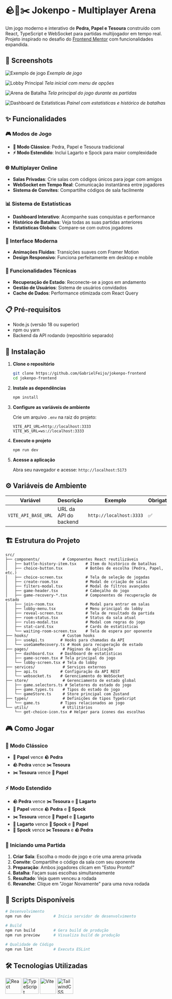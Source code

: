 # 🪨📄✂️ Jokenpo - Multiplayer Arena

Um jogo moderno e interativo de **Pedra, Papel e Tesoura** construído com React, TypeScript e WebSocket para partidas multijogador em tempo real. Projeto inspirado no desafio do [Frontend Mentor](https://www.frontendmentor.io/challenges/rock-paper-scissors-game-pTgwgvgH) com funcionalidades expandida.

## 📸 Screenshots

![Exemplo de jogo](https://i.imgur.com/wuxZ1CH.gif)
_Exemplo de jogo_

![Lobby Principal](https://i.imgur.com/d2GINMV.png)
_Tela inicial com menu de opções_

![Arena de Batalha](https://i.imgur.com/WwYHDza.png)
_Tela principal do jogo durante as partidas_

![Dashboard de Estatísticas](https://i.imgur.com/NtWbUCP.png)
_Painel com estatísticas e histórico de batalhas_

## ✨ Funcionalidades

### 🎮 Modos de Jogo

- **🎯 Modo Clássico**: Pedra, Papel e Tesoura tradicional
- **⚡ Modo Estendido**: Inclui Lagarto e Spock para maior complexidade

### 🌐 Multiplayer Online

- **Salas Privadas**: Crie salas com códigos únicos para jogar com amigos
- **WebSocket em Tempo Real**: Comunicação instantânea entre jogadores
- **Sistema de Convites**: Compartilhe códigos de sala facilmente

### 📊 Sistema de Estatísticas

- **Dashboard Interativo**: Acompanhe suas conquistas e performance
- **Histórico de Batalhas**: Veja todas as suas partidas anteriores
- **Estatísticas Globais**: Compare-se com outros jogadores

### 🎨 Interface Moderna

- **Animações Fluidas**: Transições suaves com Framer Motion
- **Design Responsivo**: Funciona perfeitamente em desktop e mobile

### 🚀 Funcionalidades Técnicas

- **Recuperação de Estado**: Reconecte-se a jogos em andamento
- **Gestão de Usuários**: Sistema de usuários convidados
- **Cache de Dados**: Performance otimizada com React Query

## 📋 Pré-requisitos

- Node.js (versão 18 ou superior)
- npm ou yarn
- Backend da API rodando (repositório separado)

## 🚀 Instalação

1. **Clone o repositório**

   ```bash
   git clone https://github.com/GabrielFeijo/jokenpo-frontend
   cd jokenpo-frontend
   ```

2. **Instale as dependências**

   ```bash
   npm install
   ```

3. **Configure as variáveis de ambiente**

   Crie um arquivo `.env` na raiz do projeto:

   ```env
   VITE_API_URL=http://localhost:3333
   VITE_WS_URL=ws://localhost:3333
   ```

4. **Execute o projeto**

   ```bash
   npm run dev
   ```

5. **Acesse a aplicação**

   Abra seu navegador e acesse: `http://localhost:5173`

## ⚙️ Variáveis de Ambiente

| Variável            | Descrição             | Exemplo                 | Obrigatória |
| ------------------- | --------------------- | ----------------------- | ----------- |
| `VITE_API_BASE_URL` | URL da API do backend | `http://localhost:3333` | ✅          |

## 🏗️ Estrutura do Projeto

```
src/
├── components/          # Componentes React reutilizáveis
│   ├── battle-history-item.tsx    # Item do histórico de batalhas
│   ├── choice-button.tsx          # Botões de escolha (Pedra, Papel, etc.)
│   ├── choice-screen.tsx          # Tela de seleção de jogadas
│   ├── create-room.tsx            # Modal de criação de salas
│   ├── filters-modal.tsx          # Modal de filtros avançados
│   ├── game-header.tsx            # Cabeçalho do jogo
│   ├── game-recovery-*.tsx        # Componentes de recuperação de estado
│   ├── join-room.tsx              # Modal para entrar em salas
│   ├── lobby-menu.tsx             # Menu principal do lobby
│   ├── reveal-screen.tsx          # Tela de resultado da partida
│   ├── room-status.tsx            # Status da sala atual
│   ├── rules-modal.tsx            # Modal com regras do jogo
│   ├── stat-card.tsx              # Cards de estatísticas
│   └── waiting-room-screen.tsx    # Tela de espera por oponente
├── hooks/               # Custom hooks
│   ├── useApi.ts       # Hooks para chamadas da API
│   └── useGameRecovery.ts # Hook para recuperação de estado
├── pages/               # Páginas da aplicação
│   ├── dashboard.tsx   # Dashboard de estatísticas
│   ├── game-screen.tsx # Tela principal do jogo
│   └── lobby-screen.tsx # Tela do lobby
├── services/            # Serviços externos
│   ├── api.ts          # Configuração da API REST
│   └── websocket.ts    # Gerenciamento do WebSocket
├── store/               # Gerenciamento de estado global
│   ├── game.selectors.ts # Seletores do estado do jogo
│   ├── game.types.ts    # Tipos do estado do jogo
│   └── gameStore.ts     # Store principal com Zustand
├── types/               # Definições de tipos TypeScript
│   └── game.ts         # Tipos relacionados ao jogo
└── utils/               # Utilitários
    └── get-choice-icon.tsx # Helper para ícones das escolhas
```

## 🎮 Como Jogar

### 🎯 Modo Clássico

- **📄 Papel** vence **🪨 Pedra**
- **🪨 Pedra** vence **✂️ Tesoura**
- **✂️ Tesoura** vence **📄 Papel**

### ⚡ Modo Estendido

- **🪨 Pedra** vence **✂️ Tesoura** e **🦎 Lagarto**
- **📄 Papel** vence **🪨 Pedra** e **🖖 Spock**
- **✂️ Tesoura** vence **📄 Papel** e **🦎 Lagarto**
- **🦎 Lagarto** vence **🖖 Spock** e **📄 Papel**
- **🖖 Spock** vence **✂️ Tesoura** e **🪨 Pedra**

### 🚀 Iniciando uma Partida

1. **Criar Sala**: Escolha o modo de jogo e crie uma arena privada
2. **Convite**: Compartilhe o código da sala com seu oponente
3. **Preparação**: Ambos jogadores clicam em "Estou Pronto!"
4. **Batalha**: Façam suas escolhas simultaneamente
5. **Resultado**: Veja quem venceu a rodada
6. **Revanche**: Clique em "Jogar Novamente" para uma nova rodada

## 📝 Scripts Disponíveis

```bash
# Desenvolvimento
npm run dev          # Inicia servidor de desenvolvimento

# Build
npm run build        # Gera build de produção
npm run preview      # Visualiza build de produção

# Qualidade de Código
npm run lint         # Executa ESLint
```

## 🛠️ Tecnologias Utilizadas

<div align="left">
  <img src="https://cdn.jsdelivr.net/gh/devicons/devicon@latest/icons/react/react-original.svg" width="50" height="50" alt="React"/>
  <img src="https://cdn.jsdelivr.net/gh/devicons/devicon@latest/icons/typescript/typescript-original.svg" width="50" height="50" alt="TypeScript"/>
  <img src="https://cdn.jsdelivr.net/gh/devicons/devicon@latest/icons/vitejs/vitejs-original.svg" width="50" height="50" alt="Vite"/>
  <img src="https://cdn.jsdelivr.net/gh/devicons/devicon@latest/icons/tailwindcss/tailwindcss-original.svg" width="50" height="50" alt="TailwindCSS"/>
</div>
